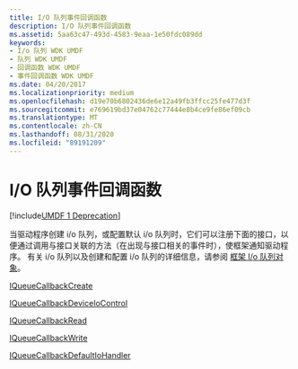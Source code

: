 ```yaml
---
title: I/O 队列事件回调函数
description: I/O 队列事件回调函数
ms.assetid: 5aa63c47-493d-4583-9eaa-1e50fdc089dd
keywords:
- I/o 队列 WDK UMDF
- 队列 WDK UMDF
- 回调函数 WDK UMDF
- 事件回调函数 WDK UMDF
ms.date: 04/20/2017
ms.localizationpriority: medium
ms.openlocfilehash: d19e70b6802436de6e12a49fb3ffcc25fe477d3f
ms.sourcegitcommit: e769619bd37e04762c77444e8b4ce9fe86ef09cb
ms.translationtype: MT
ms.contentlocale: zh-CN
ms.lasthandoff: 08/31/2020
ms.locfileid: "89191209"
---
```

# <a name="io-queue-event-callback-functions"></a>I/O 队列事件回调函数


[!include[UMDF 1 Deprecation](../includes/umdf-1-deprecation.md)]

当驱动程序创建 i/o 队列，或配置默认 i/o 队列时，它们可以注册下面的接口，以便通过调用与接口关联的方法（在出现与接口相关的事件时），使框架通知驱动程序。 有关 i/o 队列以及创建和配置 i/o 队列的详细信息，请参阅 [框架 I/o 队列对象](framework-i-o-queue-object.md)。

[IQueueCallbackCreate](/windows-hardware/drivers/ddi/wudfddi/nn-wudfddi-iqueuecallbackcreate)

[IQueueCallbackDeviceIoControl](/windows-hardware/drivers/ddi/wudfddi/nn-wudfddi-iqueuecallbackdeviceiocontrol)

[IQueueCallbackRead](/windows-hardware/drivers/ddi/wudfddi/nn-wudfddi-iqueuecallbackread)

[IQueueCallbackWrite](/windows-hardware/drivers/ddi/wudfddi/nn-wudfddi-iqueuecallbackwrite)

[IQueueCallbackDefaultIoHandler](/windows-hardware/drivers/ddi/wudfddi/nn-wudfddi-iqueuecallbackdefaultiohandler)

 

